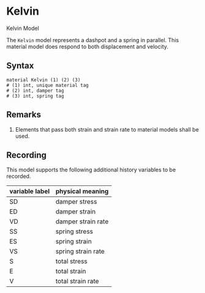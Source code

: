 # Kelvin

Kelvin Model

The `Kelvin` model represents a dashpot and a spring in parallel. This material model does respond to both displacement
and velocity.

## Syntax

```
material Kelvin (1) (2) (3)
# (1) int, unique material tag
# (2) int, damper tag
# (3) int, spring tag
```

## Remarks

1. Elements that pass both strain and strain rate to material models shall be used.

## Recording

This model supports the following additional history variables to be recorded.

| variable label | physical meaning   |
|----------------|--------------------|
| SD             | damper stress      |
| ED             | damper strain      |
| VD             | damper strain rate |
| SS             | spring stress      |
| ES             | spring strain      | 
| VS             | spring strain rate |
| S              | total stress       |
| E              | total strain       |
| V              | total strain rate  | 
